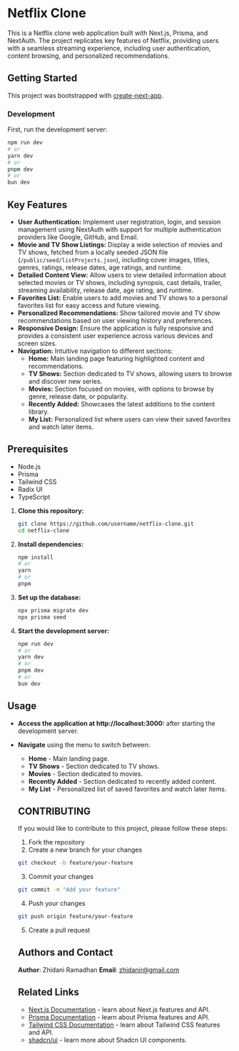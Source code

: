 # Netflix Clone

This is a Netflix clone web application built with Next.js, Prisma, and NextAuth. The project replicates key features of Netflix, providing users with a seamless streaming experience, including user authentication, content browsing, and personalized recommendations.

## Getting Started

This project was bootstrapped with [create-next-app](https://nextjs.org/docs/app/building-your-application/creating-a-new-application).

### Development

First, run the development server:

```bash
npm run dev
# or
yarn dev
# or
pnpm dev
# or
bun dev
```

## Key Features

- **User Authentication:** Implement user registration, login, and session management using NextAuth with support for multiple authentication providers like Google, GitHub, and Email.
- **Movie and TV Show Listings:** Display a wide selection of movies and TV shows, fetched from a locally seeded JSON file (`/public/seed/listProjects.json`), including cover images, titles, genres, ratings, release dates, age ratings, and runtime.
- **Detailed Content View:** Allow users to view detailed information about selected movies or TV shows, including synopsis, cast details, trailer, streaming availability, release date, age rating, and runtime.
- **Favorites List:** Enable users to add movies and TV shows to a personal favorites list for easy access and future viewing.
- **Personalized Recommendations:** Show tailored movie and TV show recommendations based on user viewing history and preferences.
- **Responsive Design:** Ensure the application is fully responsive and provides a consistent user experience across various devices and screen sizes.
- **Navigation:** Intuitive navigation to different sections:
  - **Home:** Main landing page featuring highlighted content and recommendations.
  - **TV Shows:** Section dedicated to TV shows, allowing users to browse and discover new series.
  - **Movies:** Section focused on movies, with options to browse by genre, release date, or popularity.
  - **Recently Added:** Showcases the latest additions to the content library.
  - **My List:** Personalized list where users can view their saved favorites and watch later items.

## Prerequisites

- Node.js
- Prisma
- Tailwind CSS
- Radix UI
- TypeScript

1. **Clone this repository:**
   ```bash
   git clone https://github.com/username/netflix-clone.git
   cd netflix-clone
   ```

2. **Install dependencies:**
   ```bash
   npm install
   # or
   yarn
   # or
   pnpm
   ```

3. **Set up the database:**
   ```bash
   npx prisma migrate dev
   npx prisma seed
   ```
4. **Start the development server:**
   ```bash
   npm run dev
   # or
   yarn dev
   # or
   pnpm dev
   # or
   bun dev
   ```

## Usage
- **Access the application at http://localhost:3000:** after starting the development server.
- **Navigate** using the menu to switch between:
  - **Home** - Main landing page.
  - **TV Shows** - Section dedicated to TV shows.
  - **Movies** - Section dedicated to movies.
  - **Recently Added** - Section dedicated to recently added content.
  - **My List** - Personalized list of saved favorites and watch later items.

  ## CONTRIBUTING
  If you would like to contribute to this project, please follow these steps:
  1. Fork the repository 
  2. Create a new branch for your changes
    ```bash
    git checkout -b feature/your-feature
    ```
  3. Commit your changes
    ```bash
    git commit -m "Add your feature"
    ```
  4. Push your changes
    ```bash
    git push origin feature/your-feature
    ```
  5. Create a pull request

  ## Authors and Contact
  **Author**: Zhidani Ramadhan
  **Email**: zhidanir@gmail.com

  ## Related Links
  - [Next.js Documentation](https://nextjs.org/docs) - learn about Next.js features and API.
  - [Prisma Documentation](https://www.prisma.io/docs) - learn about Prisma features and API.
  - [Tailwind CSS Documentation](https://tailwindcss.com/docs) - learn about Tailwind CSS features and API.
  - [shadcn/ui](https://ui.shadcn.com) - learn more about Shadcn UI components.
